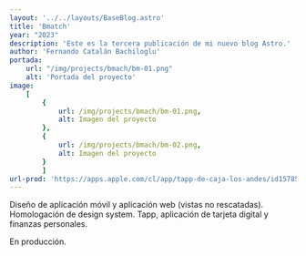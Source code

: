 ```yaml
---
layout: '../../layouts/BaseBlog.astro'
title: 'Bmatch'
year: "2023"
description: 'Este es la tercera publicación de mi nuevo blog Astro.'
author: 'Fernando Catalán Bachiloglu'
portada: 
    url: "/img/projects/bmach/bm-01.png"
    alt: 'Portada del proyecto'
image:
    [
        {
            url: /img/projects/bmach/bm-01.png,
            alt: Imagen del proyecto
        },
        {
            url: /img/projects/bmach/bm-02.png,
            alt: Imagen del proyecto
        }
        ]
url-prod: 'https://apps.apple.com/cl/app/tapp-de-caja-los-andes/id1578548929'
---
```

Diseño de aplicación móvil y aplicación web (vistas no rescatadas). Homologación de design system. Tapp, aplicación de tarjeta digital y finanzas personales.

En producción.